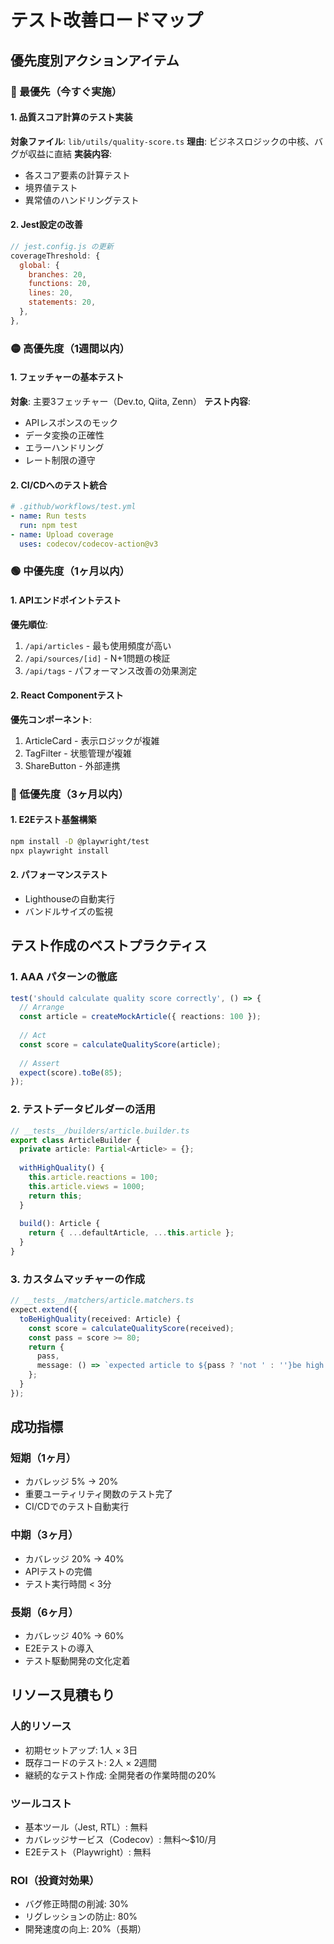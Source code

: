 # テスト改善ロードマップ

## 優先度別アクションアイテム

### 🔴 最優先（今すぐ実施）

#### 1. 品質スコア計算のテスト実装
**対象ファイル**: `lib/utils/quality-score.ts`
**理由**: ビジネスロジックの中核、バグが収益に直結
**実装内容**:
- 各スコア要素の計算テスト
- 境界値テスト
- 異常値のハンドリングテスト

#### 2. Jest設定の改善
```javascript
// jest.config.js の更新
coverageThreshold: {
  global: {
    branches: 20,
    functions: 20,
    lines: 20,
    statements: 20,
  },
},
```

### 🟡 高優先度（1週間以内）

#### 1. フェッチャーの基本テスト
**対象**: 主要3フェッチャー（Dev.to, Qiita, Zenn）
**テスト内容**:
- APIレスポンスのモック
- データ変換の正確性
- エラーハンドリング
- レート制限の遵守

#### 2. CI/CDへのテスト統合
```yaml
# .github/workflows/test.yml
- name: Run tests
  run: npm test
- name: Upload coverage
  uses: codecov/codecov-action@v3
```

### 🟢 中優先度（1ヶ月以内）

#### 1. APIエンドポイントテスト
**優先順位**:
1. `/api/articles` - 最も使用頻度が高い
2. `/api/sources/[id]` - N+1問題の検証
3. `/api/tags` - パフォーマンス改善の効果測定

#### 2. React Componentテスト
**優先コンポーネント**:
1. ArticleCard - 表示ロジックが複雑
2. TagFilter - 状態管理が複雑
3. ShareButton - 外部連携

### 🔵 低優先度（3ヶ月以内）

#### 1. E2Eテスト基盤構築
```bash
npm install -D @playwright/test
npx playwright install
```

#### 2. パフォーマンステスト
- Lighthouseの自動実行
- バンドルサイズの監視

## テスト作成のベストプラクティス

### 1. AAA パターンの徹底
```typescript
test('should calculate quality score correctly', () => {
  // Arrange
  const article = createMockArticle({ reactions: 100 });
  
  // Act
  const score = calculateQualityScore(article);
  
  // Assert
  expect(score).toBe(85);
});
```

### 2. テストデータビルダーの活用
```typescript
// __tests__/builders/article.builder.ts
export class ArticleBuilder {
  private article: Partial<Article> = {};
  
  withHighQuality() {
    this.article.reactions = 100;
    this.article.views = 1000;
    return this;
  }
  
  build(): Article {
    return { ...defaultArticle, ...this.article };
  }
}
```

### 3. カスタムマッチャーの作成
```typescript
// __tests__/matchers/article.matchers.ts
expect.extend({
  toBeHighQuality(received: Article) {
    const score = calculateQualityScore(received);
    const pass = score >= 80;
    return {
      pass,
      message: () => `expected article to ${pass ? 'not ' : ''}be high quality`
    };
  }
});
```

## 成功指標

### 短期（1ヶ月）
- カバレッジ 5% → 20%
- 重要ユーティリティ関数のテスト完了
- CI/CDでのテスト自動実行

### 中期（3ヶ月）
- カバレッジ 20% → 40%
- APIテストの完備
- テスト実行時間 < 3分

### 長期（6ヶ月）
- カバレッジ 40% → 60%
- E2Eテストの導入
- テスト駆動開発の文化定着

## リソース見積もり

### 人的リソース
- 初期セットアップ: 1人 × 3日
- 既存コードのテスト: 2人 × 2週間
- 継続的なテスト作成: 全開発者の作業時間の20%

### ツールコスト
- 基本ツール（Jest, RTL）: 無料
- カバレッジサービス（Codecov）: 無料〜$10/月
- E2Eテスト（Playwright）: 無料

### ROI（投資対効果）
- バグ修正時間の削減: 30%
- リグレッションの防止: 80%
- 開発速度の向上: 20%（長期）